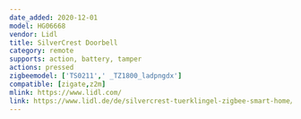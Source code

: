 ```yaml
---
date_added: 2020-12-01
model: HG06668
vendor: Lidl
title: SilverCrest Doorbell
category: remote
supports: action, battery, tamper
actions: pressed
zigbeemodel: ['TS0211',' _TZ1800_ladpngdx']
compatible: [zigate,z2m]
mlink: https://www.lidl.com/
link: https://www.lidl.de/de/silvercrest-tuerklingel-zigbee-smart-home/p365253
---
```

